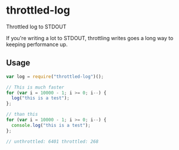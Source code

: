 throttled-log
=============

Throttled log to STDOUT

If you're writing a lot to STDOUT, throttling writes goes a long way to keeping performance up.

Usage
-----

```js
var log = require("throttled-log")();

// This is much faster
for (var i = 10000 - 1; i >= 0; i--) {
  log("this is a test");
};

// than this
for (var i = 10000 - 1; i >= 0; i--) {
  console.log("this is a test");
};

// unthrottled: 6401 throttled: 268
```
